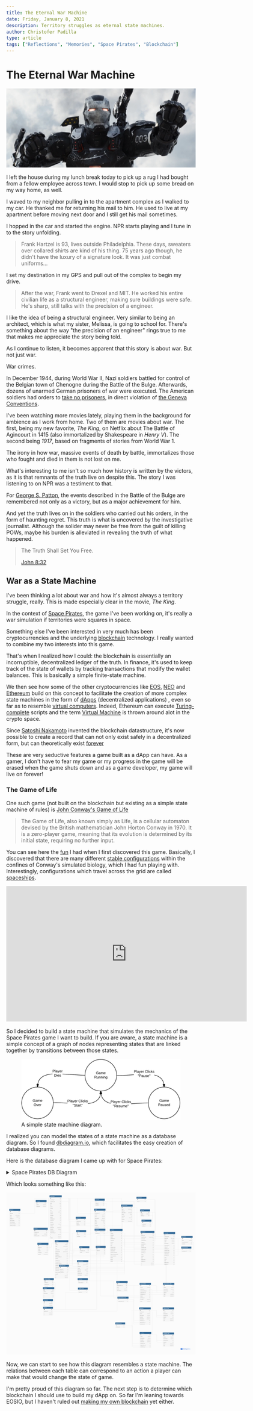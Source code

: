 ```yaml
---
title: The Eternal War Machine
date: Friday, January 8, 2021
description: Territory struggles as eternal state machines.
author: Christofer Padilla
type: article
tags: ["Reflections", "Memories", "Space Pirates", "Blockchain"]
---
```


# The Eternal War Machine

![War Machine](/images/warmachine.png)

I left the house during my lunch break today to pick up a rug I had bought from a fellow employee across town. I would stop to pick up some bread on my way home, as well.

I waved to my neighbor pulling in to the apartment complex as I walked to my car. He thanked me for returning his mail to him. He used to live at my apartment before moving next door and I still get his mail sometimes.

I hopped in the car and started the engine. NPR starts playing and I tune in to the story unfolding.

> Frank Hartzel is 93, lives outside Philadelphia. These days, sweaters over collared shirts are kind of his thing. 75 years ago though, he didn't have the luxury of a signature look. It was just combat uniforms...

I set my destination in my GPS and pull out of the complex to begin my drive.

> After the war, Frank went to Drexel and MIT. He worked his entire civilian life as a structural engineer, making sure buildings were safe. He's sharp, still talks with the precision of a engineer.

I like the idea of being a structural engineer. Very similar to being an architect, which is what my sister, Melissa, is going to school for. There's something about the way "the precision of an engineer" rings true to me that makes me appreciate the story being told.

As I continue to listen, it becomes apparent that this story is about war. But not just war.

War crimes.

In December 1944, during World War II, Nazi soldiers battled for control of the Belgian town of Chenogne during the Battle of the Bulge. Afterwards, dozens of unarmed German prisoners of war were executed. The American soldiers had orders to [take no prisoners](https://revealnews.org/episodes/take-no-prisoners/), in direct violation of [the Geneva Conventions](https://en.wikipedia.org/wiki/Geneva_Conventions).


I've been watching more movies lately, playing them in the background for ambience as I work from home. Two of them are movies about war. The first, being my new favorite, *The King*, on Netflix about The Battle of Agincourt in 1415 (also immortalized by Shakespeare in *Henry V*). The second being *1917*, based on fragments of stories from World War 1.

The irony in how war, massive events of death by battle, immortalizes those who fought and died in them is not lost on me.

What's interesting to me isn't so much how history is written by the victors, as it is that remnants of the truth live on despite this. The story I was listening to on NPR was a testiment to that.

For [George S. Patton](https://en.wikipedia.org/wiki/George_S._Patton#Battle_of_the_Bulge), the events described in the Battle of the Bulge are remembered not only as a victory, but as a major achievement for him.

And yet the truth lives on in the soldiers who carried out his orders, in the form of haunting regret. This truth is what is uncovered by the investigative journalist. Although the solider may never be free from the guilt of killing POWs, maybe his burden is alleviated in revealing the truth of what happened.

> The Truth Shall Set You Free.
>
> [John 8:32](https://quotes.yourdictionary.com/articles/who-said-and-the-truth-shall-set-you-free.html)

## War as a State Machine

I've been thinking a lot about war and how it's almost always a territory struggle, really. This is made especially clear in the movie, *The King*.

In the context of [Space Pirates](/tags/#Space-Pirates), the game I've been working on, it's really a war simulation if territories were squares in space.

Something else I've been interested in very much has been cryptocurrencies and the underlying [blockchain](/tags/#Blockchain) technology. I really wanted to combine my two interests into this game.

That's when I realized how I could: the blockchain is essentially an incorruptible, decentralized ledger of the truth. In finance, it's used to keep track of the state of wallets by tracking transactions that modify the wallet balances. This is basically a simple finite-state machine.

We then see how some of the other cryptocurrencies like [EOS](https://eos.io/), [NEO](https://neo.org/) and [Ethereum](https://ethereum.org/en/) build on this concept to facilitate the creation of more complex state machines in the form of [dApps](https://dappradar.com/) (decentralized applications) , even so far as to resemble [virtual computers](https://developers.eos.io/welcome/latest/overview/core_concepts/#system-resources). Indeed, Ethereum can execute [Turing-complete](https://en.wikipedia.org/wiki/Turing_completeness) scripts and the term [Virtual Machine](https://ethereum.org/en/developers/docs/evm/) is thrown around alot in the crypto space.

Since [Satoshi Nakamoto](https://en.wikipedia.org/wiki/Satoshi_Nakamoto) invented the blockchain datastructure, it's now possible to create a record that can not only exist safely in a decentralized form, but can theoretically exist [forever](https://medium.com/@samuel.brooks/blockchain-the-infinite-state-machine-ffc39f32e182)

These are very seductive features a game built as a dApp can have. As a gamer, I don't have to fear my game or my progress in the game will be erased when the game shuts down and as a game developer, my game will live on forever!

### The Game of Life

One such game (not built on the blockchain but existing as a simple state machine of rules) is [John Conway's Game of Life](https://www.google.com/search?q=john+conway%27s+game+of+life&oq=John+Conway%27s+Game+of+Life)

> The Game of Life, also known simply as Life, is a cellular automaton devised by the British mathematician John Horton Conway in 1970. It is a zero-player game, meaning that its evolution is determined by its initial state, requiring no further input.

You can see here the [fun](https://www.youtube.com/watch?v=ZhnU-M21z4s) I had when I first discovered this game. Basically, I discovered that there are many different [stable configurations](https://en.wikipedia.org/wiki/Conway%27s_Game_of_Life#Examples_of_patterns) within the confines of Conway's simulated biology, which I had fun playing with. Interestingly, configurations which travel across the grid are called [spaceships](https://en.wikipedia.org/wiki/Spaceship_(cellular_automaton)).

<iframe width="640" height="360" src="https://www.youtube.com/embed/jdA_iGOkqxw" frameborder="0" allow="accelerometer; autoplay; clipboard-write; encrypted-media; gyroscope; picture-in-picture" allowfullscreen></iframe>

So I decided to build a state machine that simulates the mechanics of the Space Pirates game I want to build. If you are aware, a state machine is a simple concept of a graph of nodes representing states that are linked together by transitions between those states.

<figure>
  <img
  src="/images/statemachine.png"
  alt="A simple state machine diagram.">
  <figcaption>A simple state machine diagram.</figcaption>
</figure>

I realized you can model the states of a state machine as a database diagram. So I found [dbdiagram.io](https://dbdiagram.io/home), which facilitates the easy creation of database diagrams.

Here is the database diagram I came up with for Space Pirates:

<details>
  <summary>
    Space Pirates DB Diagram
  </summary>

    //// -- LEVEL 1
    //// -- Tables and References

    // Characters
    Table Account {
      id int [pk]
      email varchar [unique]
      password varchar
    }

    Table Character {
      id int [pk]
      account_id int [ref: > Account.id, note: 'null if NPC']
      inventory_id int [ref: - Inventory.id]
      title title
      HP int
      armor int
      shields int
      sex sex
      species species
      vitality int
      strength int
      speed int
      intelligence int
      charisma int
      wisdom int
      biography varchar
      crew_id int [ref: - CharacterList.id]
      profession profession [note: 'if NPC']
      location location
      location_id int [note: 'references an id of a relevant location. For example, an outpost, facility or ship id.']
      bookmarks_id int [ref: > Sector_List.id]
      x decimal
      y decimal
      hidden boolean
    }

    Table CharacterList {
      id int
      character_id int [ref: - Character.id]
    }

    Table Quarters {
      id int [pk]
      type location
      character_list_id int [ref: - CharacterList.id]
      capacity int
    }

    Table Species {
      type species_type
      modifier_id int [ref: - Modifier.id]
    }

    Table Modifier {
      id int [pk]
      vitality int
      strength int
      speed int
      intelligence int
      charisma int
      wisdom int
      mass int
      hull int
      module_slots int
      weapon_slots int
      subsystems int
      quarters_capacity int
      fighter_bay_capacity int
      cargo_capacity int
      attack int
      armor int
      shield int
    }

    enum species_type {
      Human     [note: 'Humanoid']
      AI        [note: 'Machine']
      Feline    [note: 'Cat-like']
      Apex      [note: 'Ape-like']
      Salarian  [note: 'Squid-like']
      Menal     [note: 'Psychic humanoids']
      Killix    [note: 'Ant-like']
    }

    enum sex {
      Male
      Female
      Asexual
    }

    enum profession {
      Trader
      Mechanic
      Pirate
      Traveler
      Craftsman
      Gunslinger
      Swordsman
    }

    enum title {
      Emperor
      Grand_Inquisitor
      Imperator
      Trooper
      President
      Senator
      Marshal
      Ranger
      High_Lord
      Lord
      Paladin
      Consul
      Member
    }

    Table Bounty {
      id int [pk]
      character_id int [ref: > Character.id]
      amount decimal
      dead_or_alive dead_or_alive
    }

    enum dead_or_alive {
      Dead
      Alive
      Dead_Or_Alive
    }


    // Items
    Table Inventory {
      id int [pk]
      character_id int [ref: - Character.id]
      list_id int [ref: < ItemList.id]
      capacity int
    }

    Table Cargo {
      id int [pk]
      list_id int [ref: < ItemList.id]
      capacity int
    }

    Table ItemList {
      id int
      item_id int [ref: - Item.id]
      quantity int
    }

    Table Item {
      id int [pk]
      character_id int [ref: > Character.id]
      name varchar
      color varchar
      description varchar
      type item_type
      rarity rarity
      mass int
      integrity int
      modifier_id int [ref: - Modifier.id]
    }

    Table Starship {
      id int [pk]
      character_id int [ref: - Character.id]
      ship_type ship_type
      name varchar
      color varchar
      description varchar
      schematic_id int [ref: > Schematic.id]
      cargo_id int [ref: - Cargo.id]
      module_list int [ref: - ItemList.id]
      module_slots int
      weapon_slots int
      subsystems int
      quarters_id int [ref: - Quarters.id]
      mass int
      speed int
      hull int
      fighter_bay int
      fighters_id int [ref: - ItemList.id]
    }

    enum ship_type {
      Battle_Carrier
      Battleship
      Blockade_Runner
      Capital_Ship
      Command_Ship
      Corsair
      Corvette
      Cruiser
      Destroyer
      Dreadnaught
      Freighter
      Frigate
      Grand_Liner
      Gunship
      Heavy_Cruiser
      Heavy_Freighter
      Heavy_Miner
      Light_Miner
    }

    // Recipes for parts, ships, weapons, gear, tools
    Table Schematic {
      id int [pk]
      list_id int [ref: - ItemList.id]
    }

    enum rarity {
      Fake        [note: 'grey']
      Common      [note: 'white']
      Uncommon    [note: 'green']
      Superior    [note: 'blue']
      Rare        [note: 'red']
      Mythic      [note: 'purple']
      Legendary   [note: 'gold']
      Primordial  [note: 'RGB']
    }

    enum item_type {
      Schematic
      Ore
      Spice
      Commodity
      Luxury
      Alloy
      Part
      Ship
      Weapon
      Gear
      Tool
      Document
      Slave
      Art
    }

    // Universe
    // coordinates:  [note: 'universe coordinate and 6 decimals, 2 for each galaxy, quadrant, sector coordinate. ie: 010203']
    // Start off with 40 galaxies
    Table UniverseMap {
      id int [pk]
      galaxy_id int [ref: > Galaxy.id, note: 'Can contain 400 [20x20] quadrants, some of which can contain star systems']
      quadrant_id int [ref: > Quadrant.id, note: 'Can contain 400 [20x20] sectors, some of which contain celestial objects']
      sector_id int [ref: - Sector.id, note: 'Can contain asteroids, planets, stars or outposts']
    }

    Table Galaxy {
      id int [pk]
      name varchar
      description varchar
      x int
      y int
    }

    Table Quadrant {
      id int [pk]
      x decimal
      y decimal
    }

    Table Sector {
      id int [pk]
      quarters_id int [ref: - Quarters.id]
      x decimal
      y decimal
    }

    // Celestial objects
    Table Planet {
      id int [pk]
      name varchar
      type planet_type
      size int [note: 'scale of 1-100']
      description varchar
      government government
      bank_id int [ref: - Bank.id]
      market_id int [ref: > Market.id]
      black_market_id int [ref: > Market.id]
      leader int [ref: - Character.id]
      quarters_id int [ref: - Quarters.id]
      bar_quarters int [ref: - Quarters.id]
      hangar_quarters int [ref: - Quarters.id]
      hangar_cargo int [ref: - Cargo.id]
      trading_post_quarters int [ref: - Quarters.id]
      bank_quarters int [ref: - Quarters.id]
      junkyard_quarters int [ref: - Quarters.id]
      black_market_quarters int [ref: - Quarters.id]
      guards int [ref: - CharacterList.id]
      x decimal
      y decimal
    }

    Table Asteroid {
      id int [pk]
      cargo_id int [ref: - Cargo.id]
      x int
      y int
    }

    enum planet_type {
      Barren
      Frozen
      Cold
      Temperate
      Warm
      Hot
      Burning
      Arctic
      Snow
      Tundra
      Boreal
      Steppes
      Monsoon
      Forest
      Terran
      Ocean
      Atoll
      Savannah
      Mediterranean
      Jungle
      Desert
      Arid
      Ash
      Lava
    }

    // Government
    Table Government {
      id int [pk]
      type government
      planet_id int [ref: - Planet.id]
      leader int [ref: - Character.id]
      tax_rate decimal
      bank_id int [ref: - Bank.id]
      territory_id int [ref: - Territory.id]
      description varchar
    }

    Table Territory {
      id int
      sector_list_id int
    }

    Table Sector_List {
      id int
      sector_id int [ref: > Sector.id]
    }

    enum government {
      Empire
      Republic
      Council
      No_Government
    }

    Table Comms {
      id int [pk]
      planet_id int [ref: > Planet.id]
      reply int [ref: > Comms.id]
      author int [ref: > Character.id]
      message varchar
      posted timestamp
    }

    Table MostWanted {
      id int [pk]
      planet_id int [ref: > Planet.id]
      bounty_id int [ref: > Bounty.id]
    }

    // Market
    Table MarketOrder {
      id int [pk]
      type order_type
      item_id int [ref: - Item.id]
      item_type item_type
      rarity rarity
      quantity int
      price decimal
      expires int
      time timestamp
    }

    Table Orders {
      id int [pk]
      market_id int [ref: > Market.id]
      order_id int [ref: > MarketOrder.id]
    }

    Table Market {
      id int [pk]
      illegal boolean [note: 'determines if this is a black market, allowing illegal goods']
      orders_id int [ref: < Orders.id]
    }

    enum order_type {
      Buy
      Sell
    }

    Table Bank {
      id int [pk]
      character_id int [ref: < Character.id]
      funds decimal
    }

    // Outposts
    enum outpost_type {
      Refinery      [note: 'refines ore']
      Manufactory   [note: 'production of new items']
      Shipyard      [note: 'ship purchases and upgrades']
      Space_Station [note: 'repairs and refuel']
      Space_Dock    [note: 'docking to protect ship']
      Starbase      [note: 'cargo storage and trading']
    }

    enum location {
      Bar
      Hangar
      Trading_Post
      Bank
      Junkyard
      Black_Market
      Refinery
      Manufactory
      Planet
      Shipyard
      Space_Station
      Space_Dock
      Starbase
      Ship
      Space
      Home
    }

    Table Outposts {
      id int [pk]
      sector_id int [ref: - Sector.id]
      outpost_type outpost_type
      market_id int [ref: - Market.id]
      // similar to ships
      schematic_id int [ref: > Schematic.id]
      cargo_id int [ref: - Cargo.id]
      module_list int [ref: - ItemList.id]
      guards int [ref: - CharacterList.id]
      module_slots int
      weapon_slots int
      subsystems int
      quarters_id int [ref: - Quarters.id]
      mass int
      speed int
      hull int
      fighter_bay int
      fighters_id int [ref: - ItemList.id]
      x decimal
      y decimal
    }

    // Organizations
    Table Organization {
      id int [pk]
      secret boolean
      alliance_id int [ref: - Alliance.id]
      character_list_id int [ref: - CharacterList.id]
      applications_id int [ref: - CharacterList.id]
      invitations_id int [ref: - CharacterList.id]
      leader int [ref: - Character.id]
      territory_id int [ref: - Territory.id]
      founded datetime
      dues decimal
    }

    Table Organization_List {
      id int
      organization_id int [ref: > Organization.id]
    }

    Table Alliance_List {
      id int
      alliance_id int [ref: > Alliance.id]
    }

    Table Coalition {
      id int [pk]
      name varchar
      description varchar
      founded datetime
      disbanded datetime
      members_id int [ref: - Alliance_List.id]
      applications_id int [ref: - Alliance_List.id]
      invitations_id int [ref: - Alliance_List.id]
    }

    Table Alliance {
      id int [pk]
      colition_id int [ref: - Coalition.id]
      name varchar
      description varchar
      founded datetime
      disbanded datetime
      members_id int [ref: - Organization_List.id]
      applications_id int [ref: - Organization_List.id]
      invitations_id int [ref: - Organization_List.id]
    }

    Table Coalition_War {
      id int [pk]
      name varchar
      description varchar
      declared_by int [ref: > Coalition.id]
      against int [ref: > Coalition.id]
      start datetime
      end datetime
    }

    Table Alliance_War {
      id int [pk]
      name varchar
      description varchar
      declared_by int [ref: > Alliance.id]
      against int [ref: > Alliance.id]
      start datetime
      end datetime
    }

    Table Organization_War {
      id int [pk]
      name varchar
      description varchar
      declared_by int [ref: > Organization.id]
      against int [ref: > Organization.id]
      start datetime
      end datetime
    }

    Table Ranks {
      id int [pk]
      organization_id int [ref: > Organization.id]
      level int
      name varchar
      description varchar
    }

    Table Attacks {
      id int [pk]
      attacker int [ref: > Character.id]
      type attack_type
      time datetime
      target_id int [note: 'Id of the target, depending on attack type']
      hp_damage int
      hull_damage int
      armor_damage int
      shield_damage int
    }

    enum attack_type {
      Character   [note: 'character v character combat']
      Ship        [note: 'ship v ship combat']
      Plunder     [note: 'this is attacking a planet with no government']
      Blockade    [note: 'this is "atatcking" a planet with a government. Stops trade, puts you on wanted list. Blockade is in effect so long as the chracter remains orbiting planet']
      Board       [note: 'boarding a ship pits crew vs crew. If Board is successful, crew gains control of ship']
      Infiltrate  [note: 'this is attacking a government. Has chance to steal rare documents']
      Outpost     [note: 'attack a structure. Damages shields, armor, and hull.']
      Counter     [note: 'counter-attack. Happens automatically when Characters, Ships, or outposts/planets with defense systems installed or ships guarding it are attacked']
    }

    Ref: "Territory"."sector_list_id" < "Sector_List"."id"

























</details>

Which looks something like this:

![Space Pirates DB Diagram](/images/Space%20Pirates%20DB%20Diagram.png)

Now, we can start to see how this diagram resembles a state machine. The relations between each table can correspond to an action a player can make that would change the state of game.

I'm pretty proud of this diagram so far. The next step is to determine which blockchain I should use to build my dApp on. So far I'm leaning towards EOSIO, but I haven't ruled out [making my own blockchain](https://www.youtube.com/watch?v=malwhCwEosk) yet either.

<TagLinks />

<Comments />
